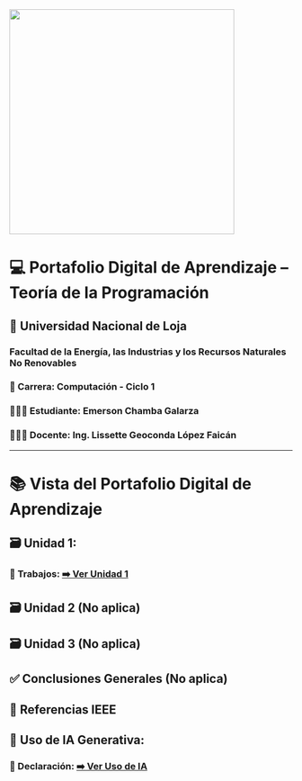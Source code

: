<img src="https://inscripciones.unl.edu.ec/images/logo_unl.png" width="400"/>

# 💻 Portafolio Digital de Aprendizaje – Teoría de la Programación

## 📍 Universidad Nacional de Loja
### Facultad de la Energía, las Industrias y los Recursos Naturales No Renovables

### 📕 Carrera: Computación - Ciclo 1
### 👨🏻‍🎓 Estudiante: Emerson Chamba Galarza
### 👩🏻‍🏫 Docente: Ing. Lissette Geoconda López Faicán 

<hr>

# 📚 Vista del Portafolio Digital de Aprendizaje

## 🗃️ Unidad 1:
### 📑 Trabajos: [➡️ Ver Unidad 1](unidad1.md)

## 🗃️ Unidad 2 (No aplica)

## 🗃️ Unidad 3 (No aplica)

## ✅ Conclusiones Generales (No aplica)

## 📖 Referencias IEEE

## 🤖 Uso de IA Generativa:
### 🔑 Declaración: [➡️ Ver Uso de IA](usodeia.md)
